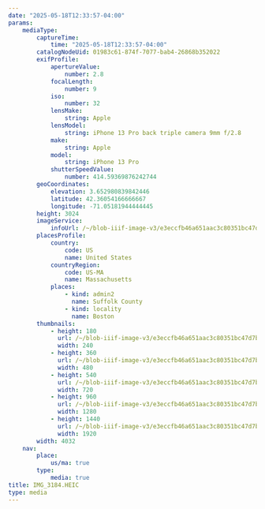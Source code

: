 ```yaml
---
date: "2025-05-18T12:33:57-04:00"
params:
    mediaType:
        captureTime:
            time: "2025-05-18T12:33:57-04:00"
        catalogNodeUid: 01983c61-874f-7077-bab4-26868b352022
        exifProfile:
            apertureValue:
                number: 2.8
            focalLength:
                number: 9
            iso:
                number: 32
            lensMake:
                string: Apple
            lensModel:
                string: iPhone 13 Pro back triple camera 9mm f/2.8
            make:
                string: Apple
            model:
                string: iPhone 13 Pro
            shutterSpeedValue:
                number: 414.59369876242744
        geoCoordinates:
            elevation: 3.652980839842446
            latitude: 42.36054166666667
            longitude: -71.05181944444445
        height: 3024
        imageService:
            infoUrl: /~/blob-iiif-image-v3/e3eccfb46a651aac3c80351bc47d7b1b874003462e6fe01797ee330aa18cd3c8/info.json
        placesProfile:
            country:
                code: US
                name: United States
            countryRegion:
                code: US-MA
                name: Massachusetts
            places:
                - kind: admin2
                  name: Suffolk County
                - kind: locality
                  name: Boston
        thumbnails:
            - height: 180
              url: /~/blob-iiif-image-v3/e3eccfb46a651aac3c80351bc47d7b1b874003462e6fe01797ee330aa18cd3c8/full/240%2C180/0/default.jpg
              width: 240
            - height: 360
              url: /~/blob-iiif-image-v3/e3eccfb46a651aac3c80351bc47d7b1b874003462e6fe01797ee330aa18cd3c8/full/480%2C360/0/default.jpg
              width: 480
            - height: 540
              url: /~/blob-iiif-image-v3/e3eccfb46a651aac3c80351bc47d7b1b874003462e6fe01797ee330aa18cd3c8/full/720%2C540/0/default.jpg
              width: 720
            - height: 960
              url: /~/blob-iiif-image-v3/e3eccfb46a651aac3c80351bc47d7b1b874003462e6fe01797ee330aa18cd3c8/full/1280%2C960/0/default.jpg
              width: 1280
            - height: 1440
              url: /~/blob-iiif-image-v3/e3eccfb46a651aac3c80351bc47d7b1b874003462e6fe01797ee330aa18cd3c8/full/1920%2C1440/0/default.jpg
              width: 1920
        width: 4032
    nav:
        place:
            us/ma: true
        type:
            media: true
title: IMG_3184.HEIC
type: media
---
```


